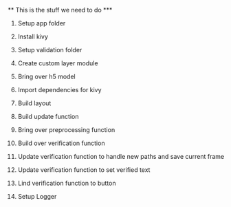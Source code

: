 ** This is the stuff we need to do ***
1. Setup app folder
2. Install kivy
3. Setup validation folder
4. Create custom layer module
5. Bring over h5 model

6. Import dependencies for kivy
7. Build layout
8. Build update function
9. Bring over preprocessing function

10. Build over verification function
11. Update verification function to handle new paths and save current frame
12. Update verification function to set verified text
13. Lind verification function to button
14. Setup Logger